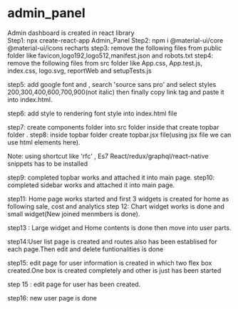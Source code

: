 # admin_panel
Admin dashboard is created in react library  
Step1: npx create-react-app Admin_Panel 
Step2: npm i @material-ui/core @material-ui/icons recharts 
step3: remove the following files from public folder like favicon,logo192,logo512,manifest.json and robots.txt 
step4: remove the following files from src folder like App.css, App.test.js, index.css, logo.svg, reportWeb and setupTests.js

step5: add google font and , search 'source sans pro' and select styles 200,300,400,600,700,900(not italic) then finally copy link tag and paste it into index.html.

step6: add style to rendering font style into index.html file

step7: create components folder into src folder inside that create topbar folder . step8: inside topbar folder create topbar.jsx file(using jsx file we can use html elements here).

Note: using shortcut like 'rfc' , Es7 React/redux/graphql/react-native snippets has to be installed

step9: completed topbar works and attached it into main page. 
step10: completed sidebar works  and attached it into main page.

step11: Home page works started and first 3 widgets is created for home as following sale, cost and analytics
step 12: Chart widget works is done and small widget(New joined menmbers is done).

step13 : Large widget and Home contents is done then move into user parts.

step14:User list page is created and routes also has been establised for each page.Then edit and delete funtionalities is done

step15: edit page for user information is created in which two flex box created.One box is created completely
and other is just has been started

step 15 : edit page for user has been created.

step16: new user page is done

